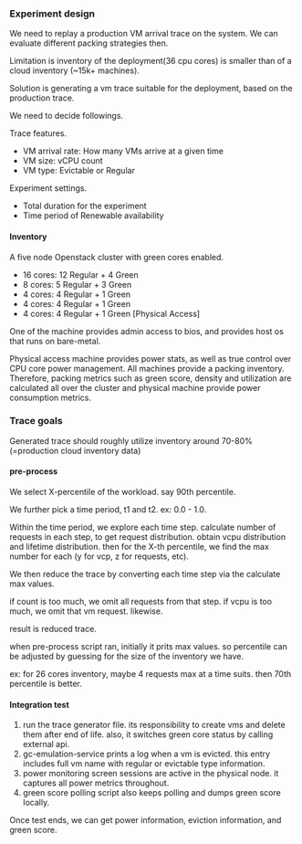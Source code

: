 ### Experiment design

We need to replay a production VM arrival trace on the system. We can evaluate different packing strategies
then.

Limitation is inventory of the deployment(36 cpu cores) is smaller than of a cloud inventory (~15k+ machines).

Solution is generating a vm trace suitable for the deployment, based on the production trace.

We need to decide followings.

Trace features.

- VM arrival rate: How many VMs arrive at a given time
- VM size: vCPU count
- VM type: Evictable or Regular

Experiment settings.

- Total duration for the experiment
- Time period of Renewable availability

#### Inventory

A five node Openstack cluster with green cores enabled.

- 16 cores: 12 Regular + 4 Green
- 8 cores: 5 Regular + 3 Green
- 4 cores: 4 Regular + 1 Green
- 4 cores: 4 Regular + 1 Green
- 4 cores: 4 Regular + 1 Green \[Physical Access\]

One of the machine provides admin access to bios, and provides host os that runs on bare-metal.

Physical access machine provides power stats, as well as true control over CPU core power management. All machines
provide a packing inventory. Therefore, packing metrics such as green score, density and utilization are calculated
all over the cluster and physical machine provide power consumption metrics.

### Trace goals

Generated trace should roughly utilize inventory around 70-80% (=production cloud inventory data)

#### pre-process

We select X-percentile of the workload. say 90th percentile.

We further pick a time period, t1 and t2. ex: 0.0 - 1.0.

Within the time period, we explore each time step. calculate number of requests in each step, to get request distribution. obtain vcpu distribution
and lifetime distribution. then for the X-th percentile, we find the max number for each (y for vcp, z for requests, etc).

We then reduce the trace by converting each time step via the calculate max values.

if count is too much, we omit all requests from that step. if vcpu is too much, we omit that vm request. likewise.

result is reduced trace.

when pre-process script ran, initially it prits max values. so percentile can be adjusted by guessing for the size of the
inventory we have.

ex: for 26 cores inventory, maybe 4 requests max at a time suits. then 70th percentile is better.

#### Integration test

1. run the trace generator file. its responsibility to create vms and delete them after end of life. also, it switches green core status by calling external api.
2. gc-emulation-service prints a log when a vm is evicted. this entry includes full vm name with regular or evictable type information.
3. power monitoring screen sessions are active in the physical node. it captures all power metrics throughout.
4. green score polling script also keeps polling and dumps green score locally.

Once test ends, we can get power information, eviction information, and green score.